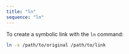 ```yaml
---
title: "ln"
sequence: "ln"
---
```


To create a symbolic link with the `ln` command:

```bash
ln -s /path/to/original /path/to/link
```
